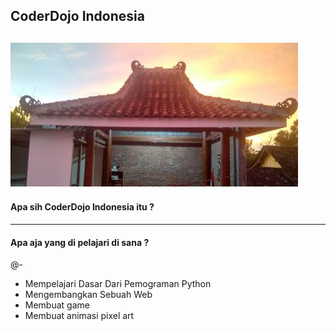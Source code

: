 ## CoderDojo Indonesia

![Flux Explained](https://raw.githubusercontent.com/amrullohrifq/Presentasi/master/cd.jpg)
---
#### Apa sih CoderDojo Indonesia itu ?


---
#### Apa aja yang di pelajari di sana ?

@-

- Mempelajari Dasar Dari Pemograman Python
- Mengembangkan Sebuah Web
- Membuat game
- Membuat animasi pixel art


